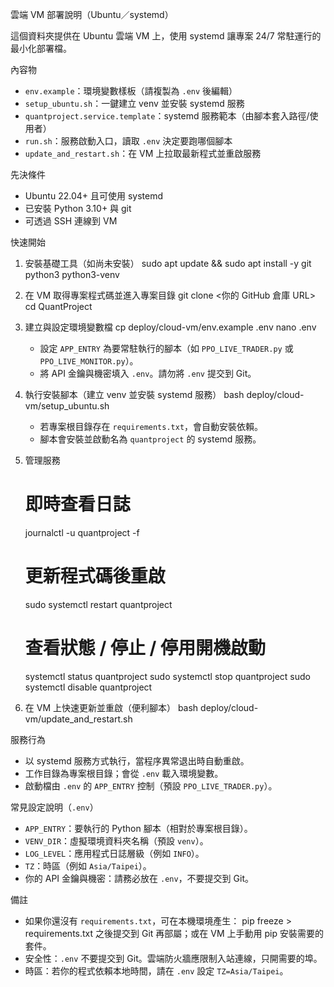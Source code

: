 雲端 VM 部署說明（Ubuntu／systemd）

這個資料夾提供在 Ubuntu 雲端 VM 上，使用 systemd 讓專案 24/7 常駐運行的最小化部署檔。

內容物
- `env.example`：環境變數樣板（請複製為 `.env` 後編輯）
- `setup_ubuntu.sh`：一鍵建立 venv 並安裝 systemd 服務
- `quantproject.service.template`：systemd 服務範本（由腳本套入路徑/使用者）
- `run.sh`：服務啟動入口，讀取 `.env` 決定要跑哪個腳本
- `update_and_restart.sh`：在 VM 上拉取最新程式並重啟服務

先決條件
- Ubuntu 22.04+ 且可使用 systemd
- 已安裝 Python 3.10+ 與 git
- 可透過 SSH 連線到 VM

快速開始
1) 安裝基礎工具（如尚未安裝）
   sudo apt update && sudo apt install -y git python3 python3-venv

2) 在 VM 取得專案程式碼並進入專案目錄
   git clone <你的 GitHub 倉庫 URL>
   cd QuantProject

3) 建立與設定環境變數檔
   cp deploy/cloud-vm/env.example .env
   nano .env

   - 設定 `APP_ENTRY` 為要常駐執行的腳本（如 `PPO_LIVE_TRADER.py` 或 `PPO_LIVE_MONITOR.py`）。
   - 將 API 金鑰與機密填入 `.env`。請勿將 `.env` 提交到 Git。

4) 執行安裝腳本（建立 venv 並安裝 systemd 服務）
   bash deploy/cloud-vm/setup_ubuntu.sh

   - 若專案根目錄存在 `requirements.txt`，會自動安裝依賴。
   - 腳本會安裝並啟動名為 `quantproject` 的 systemd 服務。

5) 管理服務
   # 即時查看日誌
   journalctl -u quantproject -f

   # 更新程式碼後重啟
   sudo systemctl restart quantproject

   # 查看狀態 / 停止 / 停用開機啟動
   systemctl status quantproject
   sudo systemctl stop quantproject
   sudo systemctl disable quantproject

6) 在 VM 上快速更新並重啟（便利腳本）
   bash deploy/cloud-vm/update_and_restart.sh

服務行為
- 以 systemd 服務方式執行，當程序異常退出時自動重啟。
- 工作目錄為專案根目錄；會從 `.env` 載入環境變數。
- 啟動檔由 `.env` 的 `APP_ENTRY` 控制（預設 `PPO_LIVE_TRADER.py`）。

常見設定說明（`.env`）
- `APP_ENTRY`：要執行的 Python 腳本（相對於專案根目錄）。
- `VENV_DIR`：虛擬環境資料夾名稱（預設 `venv`）。
- `LOG_LEVEL`：應用程式日誌層級（例如 `INFO`）。
- `TZ`：時區（例如 `Asia/Taipei`）。
- 你的 API 金鑰與機密：請務必放在 `.env`，不要提交到 Git。

備註
- 如果你還沒有 `requirements.txt`，可在本機環境產生：
  pip freeze > requirements.txt
  之後提交到 Git 再部屬；或在 VM 上手動用 pip 安裝需要的套件。
- 安全性：`.env` 不要提交到 Git。雲端防火牆應限制入站連線，只開需要的埠。
- 時區：若你的程式依賴本地時間，請在 `.env` 設定 `TZ=Asia/Taipei`。
